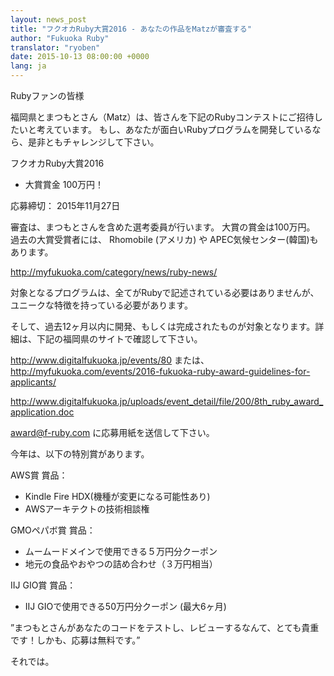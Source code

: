```yaml
---
layout: news_post
title: "フクオカRuby大賞2016 - あなたの作品をMatzが審査する"
author: "Fukuoka Ruby"
translator: "ryoben"
date: 2015-10-13 08:00:00 +0000
lang: ja
---
```


Rubyファンの皆様

福岡県とまつもとさん（Matz）は、皆さんを下記のRubyコンテストにご招待したいと考えています。
もし、あなたが面白いRubyプログラムを開発しているなら、是非ともチャレンジして下さい。

フクオカRuby大賞2016
 - 大賞賞金 100万円！

応募締切： 2015年11月27日

審査は、まつもとさんを含めた選考委員が行います。
大賞の賞金は100万円。
過去の大賞受賞者には、 Rhomobile (アメリカ) や APEC気候センター(韓国)もあります。

<http://myfukuoka.com/category/news/ruby-news/>

対象となるプログラムは、全てがRubyで記述されている必要はありませんが、ユニークな特徴を持っている必要があります。

そして、過去12ヶ月以内に開発、もしくは完成されたものが対象となります。詳細は、下記の福岡県のサイトで確認して下さい。

<http://www.digitalfukuoka.jp/events/80>
または、
<http://myfukuoka.com/events/2016-fukuoka-ruby-award-guidelines-for-applicants/>

<http://www.digitalfukuoka.jp/uploads/event_detail/file/200/8th_ruby_award_application.doc>

<award@f-ruby.com> に応募用紙を送信して下さい。

今年は、以下の特別賞があります。

AWS賞 賞品：

* Kindle Fire HDX(機種が変更になる可能性あり)
* AWSアーキテクトの技術相談権

GMOペパボ賞 賞品：

* ムームードメインで使用できる５万円分クーポン
* 地元の食品やおやつの詰め合わせ（３万円相当）

IIJ GIO賞 賞品：

* IIJ GIOで使用できる50万円分クーポン (最大6ヶ月)

”まつもとさんがあなたのコードをテストし、レビューするなんて、とても貴重です！しかも、応募は無料です。”

それでは。
